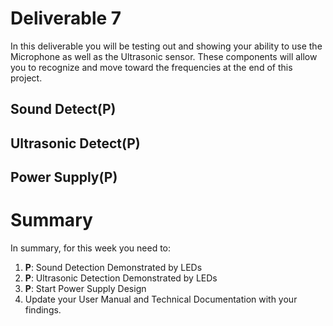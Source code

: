 # Deliverable 7
In this deliverable you will be testing out and showing your ability to use the Microphone as well as the Ultrasonic sensor. These components will allow you to recognize and move toward the frequencies at the end of this project.

## Sound Detect(P)

## Ultrasonic Detect(P)

## Power Supply(P)
# Summary

In summary, for this week you need to:

1. **P**: Sound Detection Demonstrated by LEDs
2. **P**: Ultrasonic Detection Demonstrated by LEDs
3. **P**: Start Power Supply Design
4. Update your User Manual and Technical Documentation with your findings.
